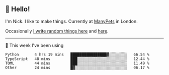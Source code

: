 ## 👋 Hello! 

I'm Nick. I like to make things. Currently at [ManyPets](https://manypets.com) in London.

Occasionally [I write random things here](https://nicksnell.com) and [here](https://twitter.com/nicksnell).

-------

🚀 This week I've been using

<!--START_SECTION:waka-->

```text
Python       4 hrs 19 mins   ████████████████▓░░░░░░░░   66.54 %
TypeScript   48 mins         ███░░░░░░░░░░░░░░░░░░░░░░   12.44 %
TOML         44 mins         ███░░░░░░░░░░░░░░░░░░░░░░   11.49 %
Other        24 mins         █▓░░░░░░░░░░░░░░░░░░░░░░░   06.17 %
```

<!--END_SECTION:waka-->
